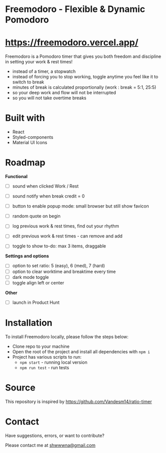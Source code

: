 
# Freemodoro - Flexible & Dynamic Pomodoro
# https://freemodoro.vercel.app/

Freemodoro is a Pomodoro timer that gives you both freedom and discipline in setting your work & rest times! 

- instead of a timer, a stopwatch
- instead of forcing you to stop working, toggle anytime you feel like it to switch to break
- minutes of break is calculated proportionally (work : break = 5:1, 25:5)
- so your deep work and flow will not be interrupted
- so you will not take overtime breaks

# Built with
  - React
  - Styled-components
  - Material UI Icons

# Roadmap
**Functional**
- [ ] sound when clicked Work / Rest
- [ ] sound notify when break credit = 0
- [ ] button to enable popup mode: small browser but still show favicon
- [ ] random quote on begin
- [ ] log previous work & rest times, find out your rhythm
- [ ] edit previous work & rest times - can remove and add
- [ ] toggle to show to-do: max 3 items, draggable


**Settings and options**
- [ ] option to set ratio: 5 (easy), 6 (med), 7 (hard)
- [ ] option to clear worktime and breaktime every time
- [ ] dark mode toggle
- [ ] toggle align left or center

**Other**
- [ ] launch in Product Hunt

# Installation

To install Freemodoro locally, please follow the steps below:
  - Clone repo to your machine
  - Open the root of the project and install all dependencies with `npm i` 
  - Project has various scripts to run:
    - `npm start` - running local version
    - `npm run test` - run tests

# Source

This repository is inspired by https://github.com/Vandesm14/ratio-timer

# Contact
Have suggestions, errors, or want to contribute?

Please contact me at shwwwna@gmail.com
